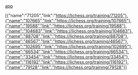<a href="https://vdegenne.github.io/lichess-puzzle-saver/">app</a>


[{"name":"71205","link":"https://lichess.org/training/71205"},{"name":"107665","link":"https://lichess.org/training/107665"},{"name":"19588","link":"https://lichess.org/training/19588"},{"name":"104683","link":"https://lichess.org/training/104683"},{"name":"88708","link":"https://lichess.org/training/88708"},{"name":"46567","link":"https://lichess.org/training/46567"},{"name":"102695","link":"https://lichess.org/training/102695"},{"name":"66534","link":"https://lichess.org/training/66534"},{"name":"33454","link":"https://lichess.org/training/33454"},{"name":"116192","link":"https://lichess.org/training/116192"},{"name":"79128","link":"https://lichess.org/training/79128"}]
